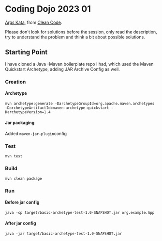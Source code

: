 # Coding Dojo 2023 01

[Args Kata](https://codingdojo.org/kata/Args/), from [Clean Code](https://drive.google.com/file/d/0B6KDw53U4-V6SWFtbDlNVHVJbW8/view?usp=share_link&resourcekey=0-c0qD9xB3L3f5YQb8HtERgw).

Please don't look for solutions before the session, only read the description, try to understand the problem and think a bit about possible solutions.

## Starting Point

I have cloned a Java -Maven boilerplate repo I had, which used the Maven Quickstart Archetype, adding JAR Archive Config as well.

### Creation

#### Archetype
`mvn archetype:generate -DarchetypeGroupId=org.apache.maven.archetypes -DarchetypeArtifactId=maven-archetype-quickstart -DarchetypeVersion=1.4`

#### Jar packaging
Added `maven-jar-plugin`config

### Test
`mvn test`

### Build
`mvn clean package`

### Run

#### Before jar config
`java -cp target/basic-archetype-test-1.0-SNAPSHOT.jar org.example.App`

#### After jar config
`java -jar target/basic-archetype-test-1.0-SNAPSHOT.jar`
